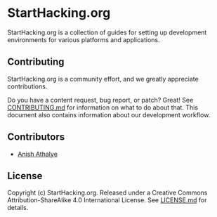 # StartHacking.org

StartHacking.org is a collection of guides for setting up development
environments for various platforms and applications.

## Contributing

StartHacking.org is a community effort, and we greatly appreciate
contributions.

Do you have a content request, bug report, or patch? Great! See
[CONTRIBUTING.md][contributing] for information on what to do about that. This
document also contains information about our development workflow.

## Contributors

<!--
If you want to add yourself to this section, be sure to do so in a separate
commit and separate pull request. Maintain consistency with the format of the
list below, and keep the list in alphabetical order (by last name). Links must
be to your GitHub profile, not an external website or anything else.
-->

* [Anish Athalye](https://github.com/anishathalye)

## License

Copyright (c) StartHacking.org. Released under a Creative Commons
Attribution-ShareAlike 4.0 International License. See [LICENSE.md][license] for
details.

[contributing]: CONTRIBUTING.md
[license]: LICENSE.txt
